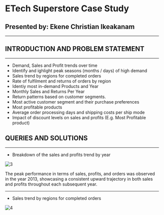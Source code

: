 # ETech Superstore Case Study
## Presented by: Ekene Christian Ikeakanam
___
## INTRODUCTION AND PROBLEM STATEMENT
___

- Demand, Sales and Profit trends over time
- Identify and ighlight peak seasons (months / days) of high demand
- Sales trend by regions for completed orders
- Rate of fulfilment and returns of orders by region
- Identiy most in-demand Products and Year
- Monthly Sales and Returns Per Year 
- Return patterns based on customer segments.
- Most active customer segment and their purchase preferences
- Most profitable products
- Average order processing days and shipping costs per ship mode
- Impact of discount levels on sales and profits (E.g. Most Profitable product)

## QUERIES AND SOLUTIONS
___

- Breakdown of the sales and profits trend by year

![3](https://github.com/eikeakanam/ETechSQL/assets/75729930/13e5506b-d3c4-4efd-9ac2-1fe2a2ee2be5)

The peak performance in terms of sales, profits, and orders was observed in the year 2013, showcasing a consistent upward trajectory in both sales and profits throughout each subsequent year.
___

- Sales trend by regions for completed orders

![4](https://github.com/eikeakanam/ETechSQL/assets/75729930/c20db161-4343-4b8c-990c-38039ac43633)


